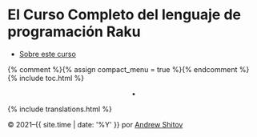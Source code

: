 # El Curso Completo del lenguaje de programación Raku

* [Sobre este curso](/es/about-this-course)

{% comment %}{% assign compact_menu = true %}{% endcomment %}
{% include toc.html %}


<center>•</center>

{% include translations.html %}

© 2021–{{ site.time | date: '%Y' }} por <a href="https://andrewshitov.com/">Andrew Shitov</a>